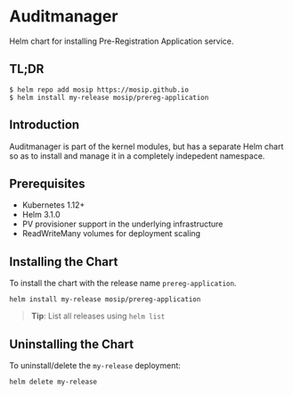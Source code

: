 # Auditmanager

Helm chart for installing Pre-Registration Application service.

## TL;DR

```console
$ helm repo add mosip https://mosip.github.io
$ helm install my-release mosip/prereg-application
```

## Introduction

Auditmanager is  part of the kernel modules, but has a separate Helm chart so as to install and manage it in a completely indepedent namespace.

## Prerequisites

- Kubernetes 1.12+
- Helm 3.1.0
- PV provisioner support in the underlying infrastructure
- ReadWriteMany volumes for deployment scaling

## Installing the Chart

To install the chart with the release name `prereg-application`.

```console
helm install my-release mosip/prereg-application
```

> **Tip**: List all releases using `helm list`

## Uninstalling the Chart

To uninstall/delete the `my-release` deployment:

```console
helm delete my-release
```

